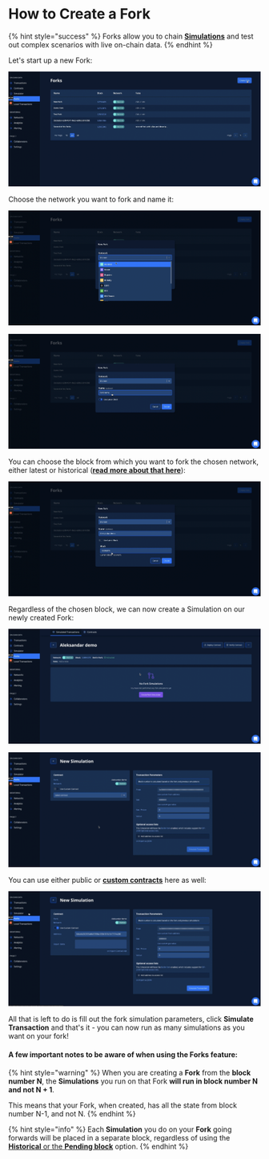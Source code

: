 # How to Create a Fork

{% hint style="success" %}
Forks allow you to chain [**Simulations**](how-to-simulate-a-transaction/) and test out complex scenarios with live on-chain data.
{% endhint %}

Let's start up a new Fork:

![](<../.gitbook/assets/Screenshot 2021-10-15 at 10.22.17.png>)

Choose the network you want to fork and name it:

![](<../.gitbook/assets/Screenshot 2021-10-15 at 10.23.24.png>)

![](<../.gitbook/assets/Screenshot 2021-10-15 at 10.24.00.png>)

You can choose the block from which you want to fork the chosen network, either latest or historical ([**read more about that here**](how-to-simulate-a-transaction/pending-vs-historical-block.md)):

![](<../.gitbook/assets/Screenshot 2021-10-15 at 10.25.01.png>)

Regardless of the chosen block, we can now create a Simulation on our newly created Fork:

![](<../.gitbook/assets/Screenshot 2021-10-15 at 10.27.32.png>)

![](<../.gitbook/assets/Screenshot 2021-10-15 at 10.35.01.png>)

You can use either public or [**custom contracts**](how-to-simulate-a-transaction/transaction-parameters.md) here as well:

![](<../.gitbook/assets/Screenshot 2021-10-15 at 10.39.25.png>)

All that is left to do is fill out the fork simulation parameters, click **Simulate Transaction** and that's it - you can now run as many simulations as you want on your fork!



#### A few important notes to be aware of when using the Forks feature:

{% hint style="warning" %}
When you are creating a **Fork** from the **block number N**, the **Simulations** you run on that Fork **will run in block number N and not N + 1**.&#x20;

This means that your Fork, when created, has all the state from block number N-1, and not N.
{% endhint %}

{% hint style="info" %}
Each **Simulation** you do on your **Fork** going forwards will be placed in a separate block, regardless of using the [**Historical** or the **Pending block**](how-to-simulate-a-transaction/pending-vs-historical-block.md) option.
{% endhint %}
